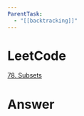 ```yaml
---
ParentTask:
  - "[[backtracking]]"
---
```


# LeetCode
[78. Subsets](https://leetcode.com/problems/subsets/)

# Answer
```Cpp

``` 